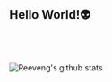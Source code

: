 ## Hello World!👽

<br><br>

![Reeveng's github stats](https://github-readme-stats.vercel.app/api?username=Clakatakito&show_icons=true&title_color=f69673&icon_color=79ff97&text_color=9f9f9f&bg_color=151515)
